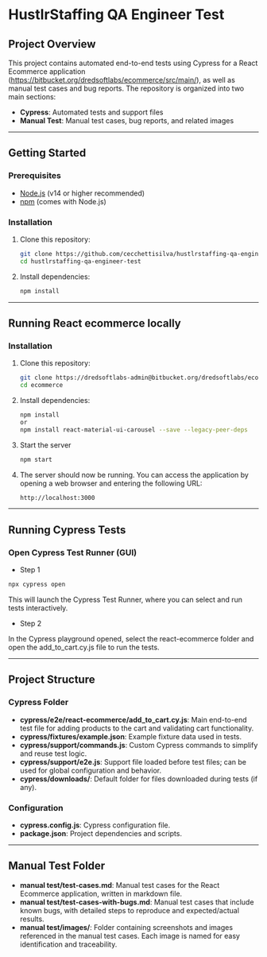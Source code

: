 # HustlrStaffing QA Engineer Test

## Project Overview

This project contains automated end-to-end tests using Cypress for a React Ecommerce application (https://bitbucket.org/dredsoftlabs/ecommerce/src/main/), as well as manual test cases and bug reports. The repository is organized into two main sections:
- **Cypress**: Automated tests and support files
- **Manual Test**: Manual test cases, bug reports, and related images

---

## Getting Started

### Prerequisites
- [Node.js](https://nodejs.org/) (v14 or higher recommended)
- [npm](https://www.npmjs.com/) (comes with Node.js)

### Installation
1. Clone this repository:
   ```sh
   git clone https://github.com/cecchettisilva/hustlrstaffing-qa-engineer-test.git
   cd hustlrstaffing-qa-engineer-test
   ```
2. Install dependencies:
   ```sh
   npm install
   ```

---

## Running React ecommerce locally

### Installation
1. Clone this repository:
   ```sh
   git clone https://dredsoftlabs-admin@bitbucket.org/dredsoftlabs/ecommerce.git
   cd ecommerce
   ```
2. Install dependencies:
   ```sh
   npm install 
   or 
   npm install react-material-ui-carousel --save --legacy-peer-deps
   ```
3. Start the server
   ```sh
   npm start
   ```
4. The server should now be running. You can access the application by opening a web browser and entering the following URL:
   ```sh
   http://localhost:3000
   ```
---

## Running Cypress Tests

### Open Cypress Test Runner (GUI)

- Step 1

```sh
npx cypress open
```
   This will launch the Cypress Test Runner, where you can select and run tests interactively.

- Step 2 <br>

In the Cypress playground opened, select the react-ecommerce folder and open the add_to_cart.cy.js file to run the tests.

---

## Project Structure

### Cypress Folder
- **cypress/e2e/react-ecommerce/add_to_cart.cy.js**: Main end-to-end test file for adding products to the cart and validating cart functionality.
- **cypress/fixtures/example.json**: Example fixture data used in tests.
- **cypress/support/commands.js**: Custom Cypress commands to simplify and reuse test logic.
- **cypress/support/e2e.js**: Support file loaded before test files; can be used for global configuration and behavior.
- **cypress/downloads/**: Default folder for files downloaded during tests (if any).

### Configuration
- **cypress.config.js**: Cypress configuration file.
- **package.json**: Project dependencies and scripts.

---

## Manual Test Folder 

- **manual test/test-cases.md**: Manual test cases for the React Ecommerce application, written in markdown file.
- **manual test/test-cases-with-bugs.md**: Manual test cases that include known bugs, with detailed steps to reproduce and expected/actual results.
- **manual test/images/**: Folder containing screenshots and images referenced in the manual test cases. Each image is named for easy identification and traceability.
